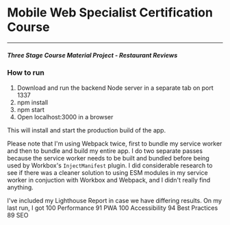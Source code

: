 # Mobile Web Specialist Certification Course

---

#### _Three Stage Course Material Project - Restaurant Reviews_

### How to run

1.  Download and run the backend Node server in a separate tab on port 1337
2.  npm install
3.  npm start
4.  Open localhost:3000 in a browser

This will install and start the production build of the app.

Please note that I'm using Webpack twice, first to bundle my service worker and then to bundle and build my entire app. I do two separate passes because the service worker needs to be built and bundled before being used by Workbox's `InjectManifest` plugin. I did considerable research to see if there was a cleaner solution to using ESM modules in my service worker in conjuction with Workbox and Webpack, and I didn't really find anything.

I've included my Lighthouse Report in case we have differing results.
On my last run, I got
100 Performance
91 PWA
100 Accessibility
94 Best Practices
89 SEO
